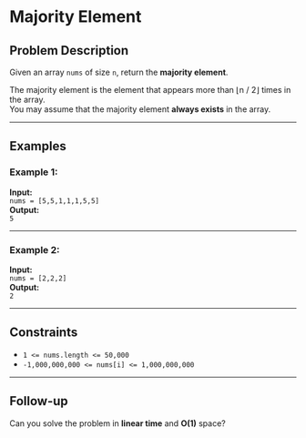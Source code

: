 # Majority Element

## Problem Description

Given an array `nums` of size `n`, return the **majority element**.

The majority element is the element that appears more than ⌊n / 2⌋ times in the array.  
You may assume that the majority element **always exists** in the array.

---

## Examples

### Example 1:
**Input:**  
`nums = [5,5,1,1,1,5,5]`  
**Output:**  
`5`

---

### Example 2:
**Input:**  
`nums = [2,2,2]`  
**Output:**  
`2`

---

## Constraints

- `1 <= nums.length <= 50,000`
- `-1,000,000,000 <= nums[i] <= 1,000,000,000`

---

## Follow-up

Can you solve the problem in **linear time** and **O(1)** space?
